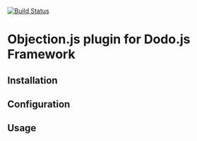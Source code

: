 [![Build Status](https://travis-ci.org/Vincit/dodo-objection.svg?branch=master)](https://travis-ci.org/Vincit/dodo-objection)

# Objection.js plugin for Dodo.js Framework

## Installation

## Configuration

## Usage

